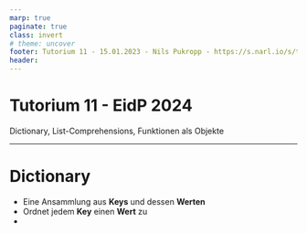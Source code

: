 ```yaml
---
marp: true
paginate: true
class: invert
# theme: uncover
footer: Tutorium 11 - 15.01.2023 - Nils Pukropp - https://s.narl.io/s/tutorium-11
header:
---
```


# Tutorium 11 - EidP 2024

Dictionary, List-Comprehensions, Funktionen als Objekte

---

# Dictionary

- Eine Ansammlung aus **Keys** und dessen **Werten**
- Ordnet jedem **Key** einen **Wert** zu
- 
